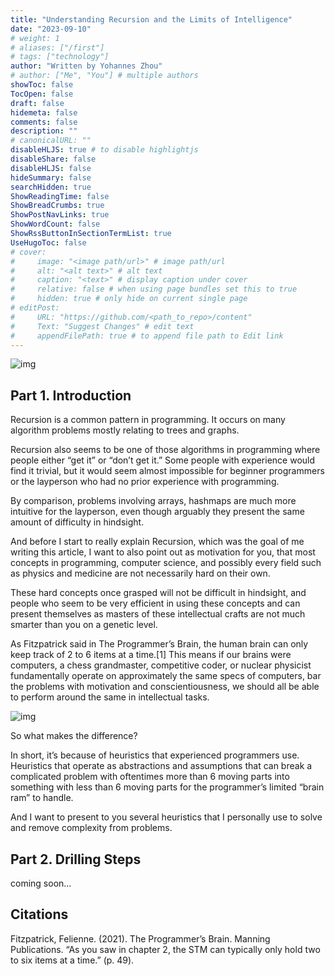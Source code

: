 ```yaml
---
title: "Understanding Recursion and the Limits of Intelligence"
date: "2023-09-10"
# weight: 1
# aliases: ["/first"]
# tags: ["technology"]
author: "Written by Yohannes Zhou"
# author: ["Me", "You"] # multiple authors
showToc: false
TocOpen: false
draft: false
hidemeta: false
comments: false
description: ""
# canonicalURL: ""
disableHLJS: true # to disable highlightjs
disableShare: false
disableHLJS: false
hideSummary: false
searchHidden: true
ShowReadingTime: false
ShowBreadCrumbs: true
ShowPostNavLinks: true
ShowWordCount: false
ShowRssButtonInSectionTermList: true
UseHugoToc: false
# cover:
#     image: "<image path/url>" # image path/url
#     alt: "<alt text>" # alt text
#     caption: "<text>" # display caption under cover
#     relative: false # when using page bundles set this to true
#     hidden: true # only hide on current single page
# editPost:
#     URL: "https://github.com/<path_to_repo>/content"
#     Text: "Suggest Changes" # edit text
#     appendFilePath: true # to append file path to Edit link
---
```


![img](/blog/images/basic/sunset.jpg#center)

## Part 1. Introduction

Recursion is a common pattern in programming. It occurs on many algorithm problems mostly relating to trees and graphs.

Recursion also seems to be one of those algorithms in programming where people either “get it” or “don’t get it.” Some people with experience would find it trivial, but it would seem almost impossible for beginner programmers or the layperson who had no prior experience with programming.

By comparison, problems involving arrays, hashmaps are much more intuitive for the layperson, even though arguably they present the same amount of difficulty in hindsight.

And before I start to really explain Recursion, which was the goal of me writing this article, I want to also point out as motivation for you, that most concepts in programming, computer science, and possibly every field such as physics and medicine are not necessarily hard on their own.

These hard concepts once grasped will not be difficult in hindsight, and people who seem to be very efficient in using these concepts and can present themselves as masters of these intellectual crafts are not much smarter than you on a genetic level.

As Fitzpatrick said in The Programmer’s Brain, the human brain can only keep track of 2 to 6 items at a time.[1] This means if our brains were computers, a chess grandmaster, competitive coder, or nuclear physicist fundamentally operate on approximately the same specs of computers, bar the problems with motivation and conscientiousness, we should all be able to perform around the same in intellectual tasks.

![img](/blog/images/01/stmvsltm.png#center)

So what makes the difference?

In short, it’s because of heuristics that experienced programmers use. Heuristics that operate as abstractions and assumptions that can break a complicated problem with oftentimes more than 6 moving parts into something with less than 6 moving parts for the programmer’s limited “brain ram” to handle.

And I want to present to you several heuristics that I personally use to solve and remove complexity from problems.

## Part 2. Drilling Steps

coming soon...

## Citations

Fitzpatrick, Felienne. (2021). The Programmer’s Brain. Manning Publications. “As you saw in chapter 2, the STM can typically only hold two to six items at a time.” (p. 49).

